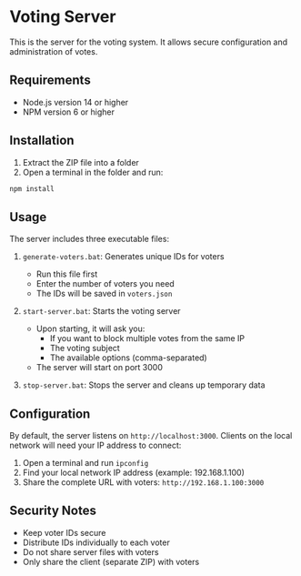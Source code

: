 # Voting Server

This is the server for the voting system. It allows secure configuration and administration of votes.

## Requirements
- Node.js version 14 or higher
- NPM version 6 or higher

## Installation

1. Extract the ZIP file into a folder
2. Open a terminal in the folder and run:
```bash
npm install
```

## Usage

The server includes three executable files:

1. `generate-voters.bat`: Generates unique IDs for voters
   - Run this file first
   - Enter the number of voters you need
   - The IDs will be saved in `voters.json`

2. `start-server.bat`: Starts the voting server
   - Upon starting, it will ask you:
     - If you want to block multiple votes from the same IP
     - The voting subject
     - The available options (comma-separated)
   - The server will start on port 3000

3. `stop-server.bat`: Stops the server and cleans up temporary data

## Configuration

By default, the server listens on `http://localhost:3000`. Clients on the local network will need your IP address to connect:

1. Open a terminal and run `ipconfig`
2. Find your local network IP address (example: 192.168.1.100)
3. Share the complete URL with voters: `http://192.168.1.100:3000`

## Security Notes
- Keep voter IDs secure
- Distribute IDs individually to each voter
- Do not share server files with voters
- Only share the client (separate ZIP) with voters
